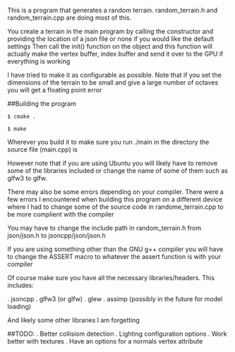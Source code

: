 This is a program that generates a random terrain. random_terrain.h and random_terrain.cpp are doing most of this.

You create a terrain in the main program by calling the constructor and providing the location of a json file or none if you would like the default settings
Then call the init() function on the object and this function will actually make the vertex buffer, index buffer and send it over to the GPU if everything is working

I have tried to make it as configurable as possible. Note that if you set the dimensions of the terrain to be small and give a large number of octaves you will get a floating point error


##Building the program

```
$ cmake .

$ make
```
Wherever you build it to make sure you run ./main in the directory the source file (main.cpp) is

However note that if you are using Ubuntu you will likely have to remove some of the libraries included or change the name of some of them such as glfw3 to glfw.

There may also be some errors depending on your compiler. There were a few errors I encountered when building this program on a different device where I had to change some of the source code in randome_terrain.cpp to be more complient with the compiler

You may have to change the include path in random_terrain.h from json/json.h to jsoncpp/json/json.h

If you are using something other than the GNU g++ compiler you will have to change the ASSERT macro to whatever the assert function is with your compiler 


Of course make sure you have all the necessary libraries/headers.
This includes:


. jsoncpp
. glfw3 (or glfw)
. glew
. assimp (possibly in the future for model loading)

And likely some other libraries I am forgetting

##TODO:
    . Better collisiom detection
    . Lighting configuration options
    . Work better with textures
    . Have an options for a normals vertex attribute

